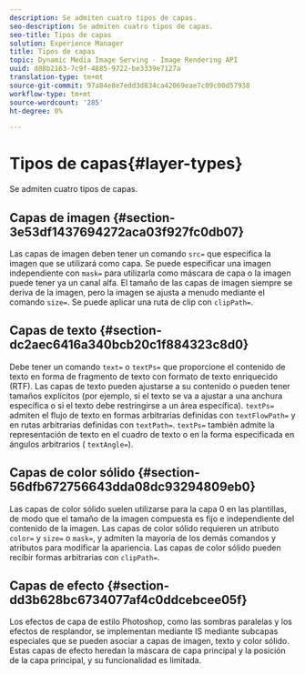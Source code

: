 ```yaml
---
description: Se admiten cuatro tipos de capas.
seo-description: Se admiten cuatro tipos de capas.
seo-title: Tipos de capas
solution: Experience Manager
title: Tipos de capas
topic: Dynamic Media Image Serving - Image Rendering API
uuid: d88b2163-7c9f-4885-9722-be3339e7127a
translation-type: tm+mt
source-git-commit: 97a84e8e7edd3d834ca42069eae7c09c00d57938
workflow-type: tm+mt
source-wordcount: '285'
ht-degree: 0%

---
```



# Tipos de capas{#layer-types}

Se admiten cuatro tipos de capas.

## Capas de imagen {#section-3e53df1437694272aca03f927fc0db07}

Las capas de imagen deben tener un comando `src=` que especifica la imagen que se utilizará como capa. Se puede especificar una imagen independiente con `mask=` para utilizarla como máscara de capa o la imagen puede tener ya un canal alfa. El tamaño de las capas de imagen siempre se deriva de la imagen, pero la imagen se ajusta a menudo mediante el comando `size=`. Se puede aplicar una ruta de clip con `clipPath=`.

## Capas de texto {#section-dc2aec6416a340bcb20c1f884323c8d0}

Debe tener un comando `text=` o `textPs=` que proporcione el contenido de texto en forma de fragmento de texto con formato de texto enriquecido (RTF). Las capas de texto pueden ajustarse a su contenido o pueden tener tamaños explícitos (por ejemplo, si el texto se va a ajustar a una anchura específica o si el texto debe restringirse a un área específica). `textPs=` admiten el flujo de texto en formas arbitrarias definidas con  `textFlowPath=` y en rutas arbitrarias definidas con  `textPath=`. `textPs=` también admite la representación de texto en el cuadro de texto o en la forma especificada en ángulos arbitrarios (  `textAngle=`).

## Capas de color sólido {#section-56dfb672756643dda08dc93294809eb0}

Las capas de color sólido suelen utilizarse para la capa 0 en las plantillas, de modo que el tamaño de la imagen compuesta es fijo e independiente del contenido de la imagen. Las capas de color sólido requieren un atributo `color=` y `size=` o `mask=`, y admiten la mayoría de los demás comandos y atributos para modificar la apariencia. Las capas de color sólido pueden recibir formas arbitrarias con `clipPath=`.

## Capas de efecto {#section-dd3b628bc6734077af4c0ddcebcee05f}

Los efectos de capa de estilo Photoshop, como las sombras paralelas y los efectos de resplandor, se implementan mediante IS mediante subcapas especiales que se pueden asociar a capas de imagen, texto y color sólido. Estas capas de efecto heredan la máscara de capa principal y la posición de la capa principal, y su funcionalidad es limitada.
